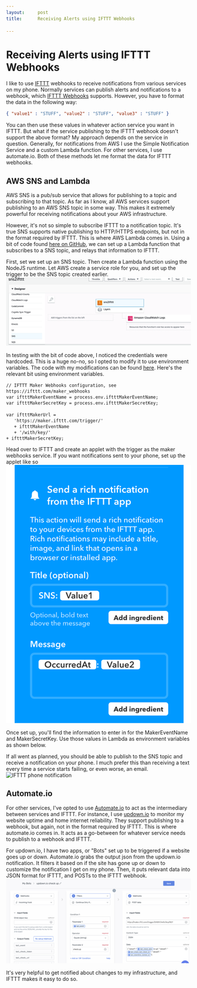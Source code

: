 ```yaml
---
layout:     post
title:      Receiving Alerts using IFTTT Webhooks

---
```

# Receiving Alerts using IFTTT Webhooks
I like to use [IFTTT](https://ifttt.com) webhooks to receive notifications from various services on my phone. Normally services can publish alerts and notifications to a webhook, which [IFTTT Webhooks](https://ifttt.com/maker_webhooks) supports. However, you have to format the data in the following way:
```JSON
{ "value1" : "STUFF", "value2" : "STUFF", "value3" : "STUFF" }
```
You can then use these values in whatever action service you want in IFTTT.
But what if the service publishing to the IFTTT webhook doesn't support the above format? My approach depends on the service in question. Generally, for notifications from AWS I use the Simple Notification Service and a custom Lambda function. For other services, I use automate.io. Both of these methods let me format the data for IFTTT webhooks.

## AWS SNS and Lambda
 AWS SNS is a pub/sub service that allows for publishing to a topic and subscribing to that topic. As far as I know, all AWS services support publishing to an AWS SNS topic in some way. This makes it extremely powerful for receiving notifications about your AWS infrastructure.

 However, it's not so simple to subscribe IFTTT to a notification topic. It's true SNS supports native publishing to HTTP/HTTPS endpoints, but not in the format required by IFTTT. This is where AWS Lambda comes in. Using a bit of code found [here on GitHub](https://github.com/danilop/SNS2IFTTT/), we can set up a Lambda function that subscribes to a SNS topic, and relays that information to IFTTT.

 First, set we set up an SNS topic. Then create a Lambda function using the NodeJS runtime. Let AWS create a service role for you, and set up the trigger to be the SNS topic created earlier.
![Lambda SNS Trigger](/assets/lambda2.png)

 In testing with the bit of code above, I noticed the credentials were hardcoded. This is a huge no-no, so I opted to modify it to use environment variables. The code with my modifications can be found [here](https://github.com/twaluigi/sns2ifttt). Here's the relevant bit using environment variables.
 ```NodeJS
 // IFTTT Maker Webhooks configuration, see https://ifttt.com/maker_webhooks
var iftttMakerEventName = process.env.iftttMakerEventName;
var iftttMakerSecretKey = process.env.iftttMakerSecretKey;

var iftttMakerUrl =
    'https://maker.ifttt.com/trigger/'
    + iftttMakerEventName
    + '/with/key/'
+ iftttMakerSecretKey;
```

Head over to IFTTT and create an applet with the trigger as the maker webhooks service. If you want notifications sent to your phone, set up the applet like so
![IFTTT applet setup](/assets/ifttt1.png)

Once set up, you'll find the information to enter in for the MakerEventName and MakerSecretKey. Use those values in Lambda as environment variables as shown below.

If all went as planned, you should be able to publish to the SNS topic and receive a notification on your phone. I much prefer this than receiving a text every time a service starts failing, or even worse, an email.
![IFTTT phone notification](/assets/ifttt2.png)

## Automate.io
For other services, I've opted to use [Automate.io](https://automate.io/) to act as the intermediary between services and IFTTT. For instance, I use [updown.io](https://updown.io) to monitor my website uptime and home internet reliability. They support publishing to a webhook, but again, not in the format required by IFTTT. This is where automate.io comes in. It acts as a go-between for whatever service needs to publish to a webhook and IFTTT.

For updown.io, I have two apps, or "Bots" set up to be triggered if a website goes up or down. Automate.io grabs the output json from the updown.io notification. It filters it based on if the site has gone up or down to customize the notification I get on my phone. Then, it puts relevant data into JSON format for IFTTT, and POSTs to the IFTTT webhook.
![automate io bot setup](/assets/automate1.png)

It's very helpful to get notified about changes to my infrastructure, and IFTTT makes it easy to do so.
